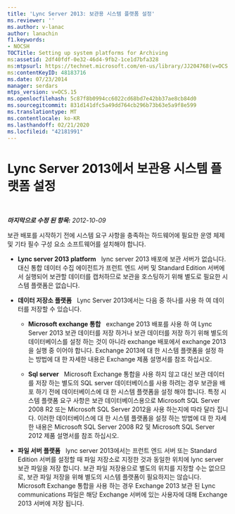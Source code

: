 ```yaml
---
title: 'Lync Server 2013: 보관용 시스템 플랫폼 설정'
ms.reviewer: ''
ms.author: v-lanac
author: lanachin
f1.keywords:
- NOCSH
TOCTitle: Setting up system platforms for Archiving
ms:assetid: 2df40fdf-0e32-46d4-9fb2-1ce1d7bfa328
ms:mtpsurl: https://technet.microsoft.com/en-us/library/JJ204768(v=OCS.15)
ms:contentKeyID: 48183716
ms.date: 07/23/2014
manager: serdars
mtps_version: v=OCS.15
ms.openlocfilehash: 5c87f8b0994cc6022cd68bd7e42bb37ae8cb84d0
ms.sourcegitcommit: 831d141dfc5a49dd764cb296b73b63e5a9f8e599
ms.translationtype: MT
ms.contentlocale: ko-KR
ms.lasthandoff: 02/21/2020
ms.locfileid: "42181991"
---
```

<div data-xmlns="http://www.w3.org/1999/xhtml">

<div class="topic" data-xmlns="http://www.w3.org/1999/xhtml" data-msxsl="urn:schemas-microsoft-com:xslt" data-cs="https://msdn.microsoft.com/">

<div data-asp="https://msdn2.microsoft.com/asp">

# <a name="setting-up-system-platforms-for-archiving-in-lync-server-2013"></a>Lync Server 2013에서 보관용 시스템 플랫폼 설정

</div>

<div id="mainSection">

<div id="mainBody">

<span> </span>

_**마지막으로 수정 된 항목:** 2012-10-09_

보관 배포를 시작하기 전에 시스템 요구 사항을 충족하는 하드웨어에 필요한 운영 체제 및 기타 필수 구성 요소 소프트웨어를 설치해야 합니다.

  - **Lync server 2013 platform**   lync server 2013 배포에 보관 서버가 없습니다. 대신 통합 데이터 수집 에이전트가 프런트 엔드 서버 및 Standard Edition 서버에서 실행되어 보관할 데이터를 캡처하므로 보관을 호스팅하기 위해 별도로 필요한 시스템 플랫폼은 없습니다.

  - **데이터 저장소 플랫폼**   Lync Server 2013에서는 다음 중 하나를 사용 하 여 데이터를 저장할 수 있습니다.
    
      - **Microsoft exchange 통합**   exchange 2013 배포를 사용 하 여 Lync Server 2013 보관 데이터를 저장 하거나 보관 데이터를 저장 하기 위해 별도의 데이터베이스를 설정 하는 것이 아니라 exchange 배포에서 exchange 2013을 실행 중 이어야 합니다. Exchange 2013에 대 한 시스템 플랫폼을 설정 하는 방법에 대 한 자세한 내용은 Exchange 제품 설명서를 참조 하십시오.
    
      - **Sql server**   Microsoft Exchange 통합을 사용 하지 않고 대신 보관 데이터를 저장 하는 별도의 SQL server 데이터베이스를 사용 하려는 경우 보관을 배포 하기 전에 데이터베이스에 대 한 시스템 플랫폼을 설정 해야 합니다. 특정 시스템 플랫폼 요구 사항은 보관 데이터베이스용으로 Microsoft SQL Server 2008 R2 또는 Microsoft SQL Server 2012을 사용 하는지에 따라 달라 집니다. 이러한 데이터베이스에 대 한 시스템 플랫폼을 설정 하는 방법에 대 한 자세한 내용은 Microsoft SQL Server 2008 R2 및 Microsoft SQL Server 2012 제품 설명서를 참조 하십시오.

  - **파일 서버 플랫폼**   lync server 2013에서는 프런트 엔드 서버 또는 Standard Edition 서버를 설정할 때 파일 저장소로 지정한 것과 동일한 위치에 lync server 보관 파일을 저장 합니다. 보관 파일 저장용으로 별도의 위치를 지정할 수는 없으므로, 보관 파일 저장을 위해 별도의 시스템 플랫폼이 필요하지는 않습니다. Microsoft Exchange 통합을 사용 하는 경우 Exchange 2013 보관 된 Lync communications 파일은 해당 Exchange 서버에 있는 사용자에 대해 Exchange 2013 서버에 저장 됩니다.

</div>

<span> </span>

</div>

</div>

</div>

